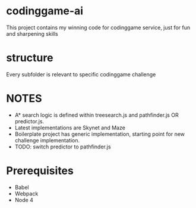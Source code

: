 # codinggame-ai

This project contains my winning code for codinggame service, just for fun and sharpening skills

# structure

Every subfolder is relevant to specific codinggame challenge

# NOTES

* A* search logic is defined within treesearch.js and pathfinder.js OR predictor.js. 
* Latest implementations are Skynet and Maze
* Boilerplate project has generic implementation, starting point for new challenge implementation.
 * TODO: switch predictor to pathfinder.js

# Prerequisites

* Babel
* Webpack
* Node 4
